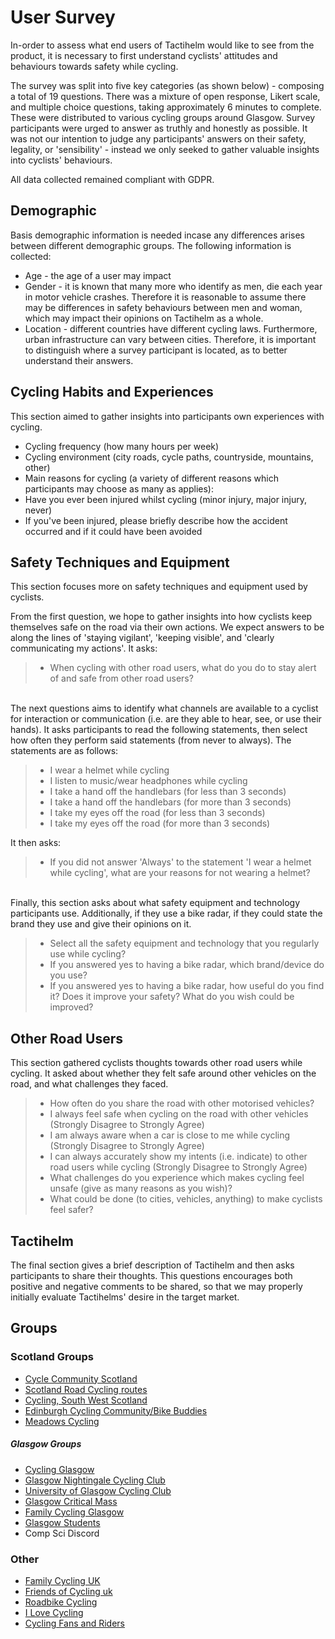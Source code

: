 # User Survey
In-order to assess what end users of Tactihelm would like to see from the product, it is necessary to first understand cyclists' attitudes and behaviours towards safety while cycling.

The survey was split into five key categories (as shown below) - composing a total of 19 questions. There was a mixture of open response, Likert scale, and multiple choice questions, taking approximately 6 minutes to complete. These were distributed to various cycling groups around Glasgow. Survey participants were urged to answer as truthly and honestly as possible. It was not our intention to judge any participants' answers on their safety, legality, or 'sensibility' - instead we only seeked to gather valuable insights into cyclists' behaviours.

All data collected remained compliant with GDPR.


## Demographic
Basis demographic information is needed incase any differences arises between different demographic groups. The following information is collected:
* Age - the age of a user may impact 
* Gender - it is known that many more who identify as men, die each year in motor vehicle crashes. Therefore it is reasonable to assume there may be differences in safety behaviours between men and woman, which may impact their opinions on Tactihelm as a whole.
* Location - different countries have different cycling laws. Furthermore, urban infrastructure can vary between cities. Therefore, it is important to distinguish where a survey participant is located, as to better understand their answers.


## Cycling Habits and Experiences
This section aimed to gather insights into participants own experiences with cycling.
* Cycling frequency (how many hours per week)
* Cycling environment (city roads, cycle paths, countryside, mountains, other)
* Main reasons for cycling (a variety of different reasons which participants may choose as many as applies):
* Have you ever been injured whilst cycling (minor injury, major injury, never)
* If you've been injured, please briefly describe how the accident occurred and if it could have been avoided


## Safety Techniques and Equipment
This section focuses more on safety techniques and equipment used by cyclists.

From the first question, we hope to gather insights into how cyclists keep themselves safe on the road via their own actions. We expect answers to be along the lines of 'staying vigilant', 'keeping visible', and 'clearly communicating my actions'. It asks:
>* When cycling with other road users, what do you do to stay alert of and safe from other road users?

<br>The next questions aims to identify what channels are available to a cyclist for interaction or communication (i.e. are they able to hear, see, or use their hands). It asks participants to read the following statements, then select how often they perform said statements (from never to always). The statements are as follows:
>* I wear a helmet while cycling
>* I listen to music/wear headphones while cycling
>* I take a hand off the handlebars (for less than 3 seconds)
>* I take a hand off the handlebars (for more than 3 seconds)
>* I take my eyes off the road (for less than 3 seconds)
>* I take my eyes off the road (for more than 3 seconds)

It then asks:
>* If you did not answer 'Always' to the statement 'I wear a helmet while cycling', what are your reasons for not wearing a helmet?

<br>Finally, this section asks about what safety equipment and technology participants use. Additionally, if they use a bike radar, if they could state the brand they use and give their opinions on it.
> * Select all the safety equipment and technology that you regularly use while cycling?
>* If you answered yes to having a bike radar, which brand/device do you use?
>* If you answered yes to having a bike radar, how useful do you find it? Does it improve your safety? What do you wish could be improved?


## Other Road Users
This section gathered cyclists thoughts towards other road users while cycling. It asked about whether they felt safe around other vehicles on the road, and what challenges they faced.
>* How often do you share the road with other motorised vehicles?
>* I always feel safe when cycling on the road with other vehicles (Strongly Disagree to Strongly Agree)
>* I am always aware when a car is close to me while cycling (Strongly Disagree to Strongly Agree)
>* I can always accurately show my intents (i.e. indicate) to other road users while cycling (Strongly Disagree to Strongly Agree)
>* What challenges do you experience which makes cycling feel unsafe (give as many reasons as you wish)?
>* What could be done (to cities, vehicles, anything) to make cyclists feel safer?


## Tactihelm
The final section gives a brief description of Tactihelm and then asks participants to share their thoughts. This questions encourages both positive and negative comments to be shared, so that we may properly initially evaluate Tactihelms' desire in the target market.



## Groups

### Scotland Groups
* [Cycle Community Scotland](https://www.facebook.com/groups/cyclecommunityscotland)
* [Scotland Road Cycling routes](https://www.facebook.com/groups/ScotlandRoadCyclingRoutes)
* [Cycling, South West Scotland](https://www.facebook.com/groups/cyclingsouthwestscotland)
* [Edinburgh Cycling Community/Bike Buddies](https://www.facebook.com/groups/132074350768229)
* [Meadows Cycling](https://www.facebook.com/groups/817889959044532)

##### Glasgow Groups
* [Cycling Glasgow](https://www.facebook.com/groups/408121862671464)
* [Glasgow Nightingale Cycling Club](https://www.facebook.com/groups/glasgownightingalecc)
* [University of Glasgow Cycling Club](https://www.facebook.com/UofGCyclingClub)
* [Glasgow Critical Mass](https://www.facebook.com/groups/GlasgowCriticalMass)
* [Family Cycling Glasgow](https://www.facebook.com/groups/familycyclingglasgow)
* [Glasgow Students](https://www.facebook.com/groups/glasgowstudents)
* Comp Sci Discord

### Other
* [Family Cycling UK](https://www.facebook.com/groups/641173915998956)
* [Friends of Cycling uk](https://www.facebook.com/groups/necycling)
* [Roadbike Cycling](https://www.facebook.com/groups/roadbikecycling)
* [I Love Cycling](https://www.facebook.com/groups/cycling.world)
* [Cycling Fans and Riders](https://www.facebook.com/groups/221530028932694)
